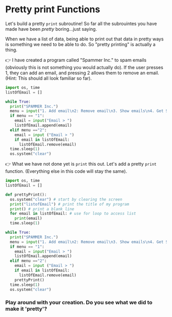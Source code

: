  # Pretty print Functions

Let's build a pretty `print` subroutine! So far all the subrouintes you have made have been *pretty* boring...just saying.

When we have a list of data, being able to print out that data in pretty ways is something we need to be able to do. So "pretty printing" is actually a thing. 

👉 I have created a program called "Spammer Inc." to spam emails (obviously this is not something you would actually do). If the user presses 1, they can add an email, and pressing 2 allows them to remove an email. (Hint: This should all look familiar so far).

```python
import os, time
listOfEmail = []

while True:
  print("SPAMMER Inc.")
  menu = input("1. Add email\n2: Remove email\n3. Show emails\n4. Get SPAMMING\n> ")
  if menu == "1":
    email = input("Email > ")
    listOfEmail.append(email)
  elif menu =="2":
    email = input ("Email > ")
    if email in listOfEmail:
      listOfEmail.remove(email)
  time.sleep(1)
  os.system("clear")
```

👉 What we have not done yet is `print` this out. Let's add a pretty `print` function. (Everything else in this code will stay the same).

```python
import os, time
listOfEmail = []

def prettyPrint():
  os.system("clear") # start by clearing the screen
  print("listofEmail") # print the title of my program
  print() # print a blank line
  for email in listOfEmail: # use for loop to access list
    print(email)
  time.sleep(1)

while True:
  print("SPAMMER Inc.")
  menu = input("1. Add email\n2: Remove email\n3. Show emails\n4. Get SPAMMING\n> ")
  if menu == "1":
    email = input("Email > ")
    listOfEmail.append(email)
  elif menu =="2":
    email = input ("Email > ")
    if email in listOfEmail:
      listOfEmail.remove(email)
    prettyPrint()  
  time.sleep(1)
  os.system("clear")
```

### Play around with your creation. Do you see what we did to make it 'pretty'?